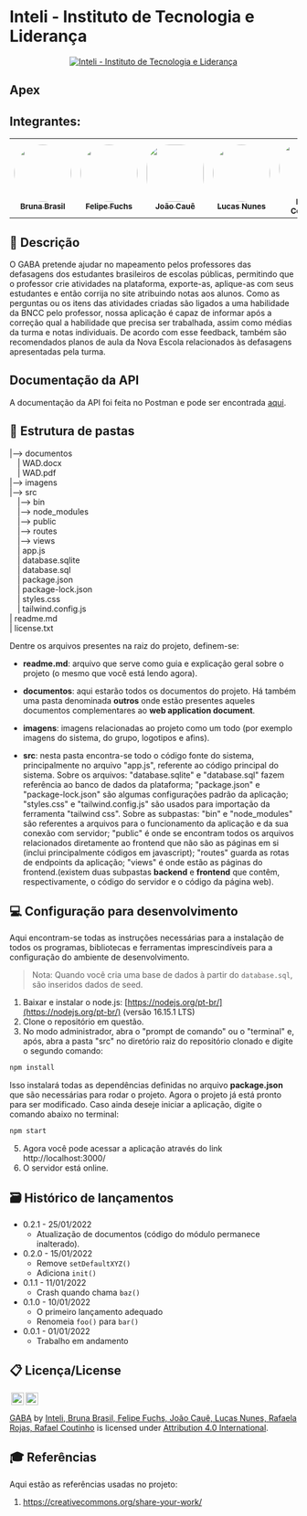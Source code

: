 # Inteli - Instituto de Tecnologia e Liderança

<p align="center">
<a href= "https://www.inteli.edu.br/"><img src="https://www.inteli.edu.br/wp-content/uploads/2021/08/20172028/marca_1-2.png" alt="Inteli - Instituto de Tecnologia e Liderança" border="0"></a>
</p>


## Apex 


## Integrantes:
<div align="center">
  <table>
    <tr>
      <td align="center"><a href="https://www.linkedin.com/in/bruna-brasil-alexandre-734055214/"><img style="border-radius: 50%;" src="https://user-images.githubusercontent.com/85657433/234118626-41937f3e-65c6-4ac6-beb4-7c7b4058a17f.jpg" width="100px;" alt=""/><br><sub><b>Bruna Brasil</b></sub></a></td>
      <td align="center"><a href="https://www.linkedin.com/in/fuchsfelipel/"><img width="100px;" style="border-radius: 50%;" src="https://user-images.githubusercontent.com/85657433/234118916-9c1dd397-0756-48f2-9727-378ad6c46325.jpg" width="100px;" alt=""/><br><sub><b>Felipe Fuchs</b></sub></a></td>
       <td align="center"><a href="https://github.com/2023M2T6-Inteli/Projeto3/"><img style="border-radius: 40%;" src="https://user-images.githubusercontent.com/85657433/234119829-76c806c1-f0b3-4dc8-8589-b12f1a08cce7.jpg" width="100px;" alt=""/><br><sub><b>João Cauê</b></sub></a></td>
      <td align="center"><a href="https://www.linkedin.com/in/lucas-nogueira-nunes/"><img style="border-radius: 50%;" src="https://user-images.githubusercontent.com/85657433/234119179-19b04e2b-0ed1-4cc0-b2b0-dc1c68778626.jpg" width="100px;" alt=""/><br><sub><b>Lucas Nunes</b></sub></a></td>
      <td align="center"><a href="https://www.linkedin.com/in/rafael-coutinho2004/"><img style="border-radius: 50%;" src="https://user-images.githubusercontent.com/85657433/234119268-5373274c-7542-4f1e-90bd-784464c019ab.jpg" width="100px;" alt=""/><br><sub><b>Rafael Coutinho</b></sub></a></td>
      <td align="center"><a href="https://www.linkedin.com/in/rafaelarojas/"><img style="border-radius: 50%;" src="https://user-images.githubusercontent.com/85657433/234119340-5bd7715d-bc31-4386-a9fc-7cd37422e65a.jpg" width="100px;" alt=""/><br><sub><b>Rafaela Rojas</b></sub></a></td>
    </tr>
  </table>
</div>

## 📝 Descrição

O GABA pretende ajudar no mapeamento pelos professores das defasagens dos estudantes brasileiros de escolas públicas, permitindo que o professor crie atividades na plataforma, exporte-as, aplique-as com seus estudantes e então corrija no site atribuindo notas aos alunos. Como as perguntas ou os itens das atividades criadas são ligados a uma habilidade da BNCC pelo professor, nossa aplicação é capaz de informar após a correção qual a habilidade que precisa ser trabalhada, assim como médias da turma e notas individuais. De acordo com esse feedback, também são recomendados planos de aula da Nova Escola relacionados às defasagens apresentadas pela turma.

## Documentação da API
A documentação da API foi feita no Postman e pode ser encontrada [aqui](https://documenter.getpostman.com/view/27352407/2s93ebTqxr).

## 📁 Estrutura de pastas

|--> documentos<br>
  &emsp;| WAD.docx<br>
  &emsp;| WAD.pdf<br>
|--> imagens<br>
|--> src<br>
  &emsp;|--> bin<br>
  &emsp;|--> node_modules<br>
  &emsp;|--> public<br>
  &emsp;|--> routes<br>
  &emsp;|--> views<br>
  &emsp;| app.js<br>
  &emsp;| database.sqlite<br>
  &emsp;| database.sql<br>
  &emsp;| package.json<br>
  &emsp;| package-lock.json<br>
  &emsp;| styles.css<br>
  &emsp;| tailwind.config.js<br>
| readme.md<br>
| license.txt

Dentre os arquivos presentes na raiz do projeto, definem-se:

- <b>readme.md</b>: arquivo que serve como guia e explicação geral sobre o projeto (o mesmo que você está lendo agora).

- <b>documentos</b>: aqui estarão todos os documentos do projeto. Há também uma pasta denominada <b>outros</b> onde estão presentes aqueles documentos complementares ao <b>web application document</b>.

- <b>imagens</b>: imagens relacionadas ao projeto como um todo (por exemplo imagens do sistema, do grupo, logotipos e afins).

- <b>src</b>: nesta pasta encontra-se todo o código fonte do sistema, principalmente no arquivo "app.js", referente ao código principal do sistema. Sobre os arquivos: "database.sqlite" e "database.sql" fazem referência ao banco de dados da plataforma; "package.json" e "package-lock.json" são algumas configurações padrão da aplicação; "styles.css" e "tailwind.config.js" são usados para importação da ferramenta "tailwind css". Sobre as subpastas: "bin" e "node_modules" são referentes a arquivos para o funcionamento da aplicação e da sua conexão com servidor; "public" é onde se encontram todos os arquivos relacionados diretamente ao frontend que não são as páginas em si (inclui principalmente códigos em javascript); "routes" guarda as rotas de endpoints da aplicação; "views" é onde estão as páginas do frontend.(existem duas subpastas <b>backend</b> e <b>frontend</b> que contêm, respectivamente, o código do servidor e o código da página web).

## 💻 Configuração para desenvolvimento

Aqui encontram-se todas as instruções necessárias para a instalação de todos os programas, bibliotecas e ferramentas imprescindíveis para a configuração do ambiente de desenvolvimento.

> Nota: Quando você cria uma base de dados à partir do `database.sql`, são inseridos dados de seed.

1.  Baixar e instalar o node.js:  [https://nodejs.org/pt-br/](https://nodejs.org/pt-br/) (versão 16.15.1 LTS)
2. Clone o repositório em questão.
3.  No modo administrador, abra o "prompt de comando" ou o "terminal" e, após,  abra a pasta "src" no diretório raiz do repositório clonado e digite o segundo comando:

```sh
npm install
```

Isso instalará todas as dependências definidas no arquivo <b>package.json</b> que são necessárias para rodar o projeto. Agora o projeto já está pronto para ser modificado. Caso ainda deseje iniciar a aplicação, digite o comando abaixo no terminal:

```sh
npm start
```
5. Agora você pode acessar a aplicação através do link http://localhost:3000/
6. O servidor está online.

## 🗃 Histórico de lançamentos

* 0.2.1 - 25/01/2022
    * Atualização de documentos (código do módulo permanece inalterado).
* 0.2.0 - 15/01/2022
    * Remove `setDefaultXYZ()`
    * Adiciona `init()`
* 0.1.1 - 11/01/2022
    * Crash quando chama `baz()`
* 0.1.0 - 10/01/2022
    * O primeiro lançamento adequado
    * Renomeia `foo()` para `bar()`
* 0.0.1 - 01/01/2022
    * Trabalho em andamento

## 📋 Licença/License

<img style="height:22px!important;margin-left:3px;vertical-align:text-bottom;" src="https://mirrors.creativecommons.org/presskit/icons/cc.svg?ref=chooser-v1"><img style="height:22px!important;margin-left:3px;vertical-align:text-bottom;" src="https://mirrors.creativecommons.org/presskit/icons/by.svg?ref=chooser-v1"><p xmlns:cc="http://creativecommons.org/ns#" xmlns:dct="http://purl.org/dc/terms/"><a property="dct:title" rel="cc:attributionURL" href="https://github.com/2023M2T6-Inteli/Projeto3">GABA</a> by <a rel="cc:attributionURL dct:creator" property="cc:attributionName" href="https://www.yggbrasil.com.br/vr">Inteli, Bruna Brasil, Felipe Fuchs, João Cauê, Lucas Nunes, Rafaela Rojas, Rafael Coutinho</a> is licensed under <a href="http://creativecommons.org/licenses/by/4.0/?ref=chooser-v1" target="_blank" rel="license noopener noreferrer" style="display:inline-block;">Attribution 4.0 International</a>.</p>

## 🎓 Referências

Aqui estão as referências usadas no projeto:

1. <https://creativecommons.org/share-your-work/>
